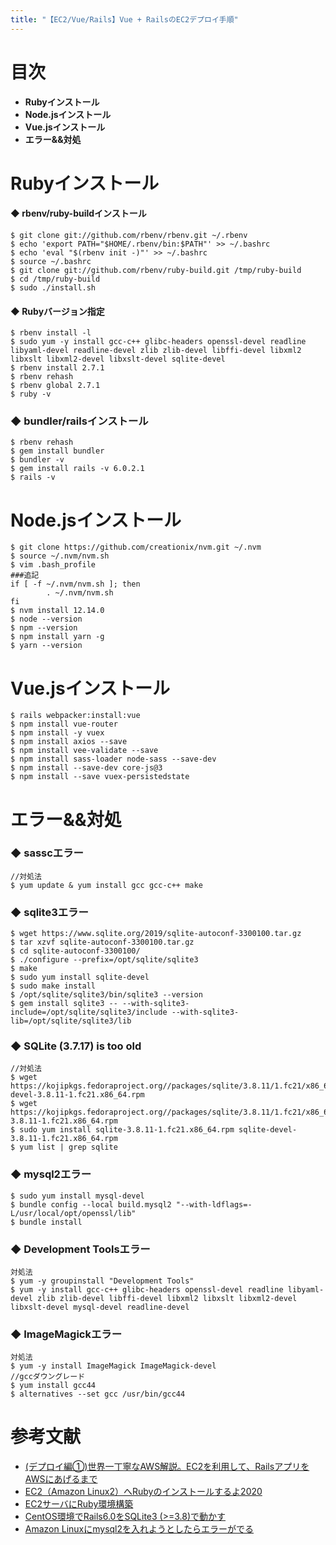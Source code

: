 ```yaml
---
title: "【EC2/Vue/Rails】Vue + RailsのEC2デプロイ手順"
---
```


# 目次
 - **Rubyインストール**
 - **Node.jsインストール**
 - **Vue.jsインストール**
 - **エラー&&対処**

# Rubyインストール

#### ◆ rbenv/ruby-buildインストール
```
$ git clone git://github.com/rbenv/rbenv.git ~/.rbenv
$ echo 'export PATH="$HOME/.rbenv/bin:$PATH"' >> ~/.bashrc
$ echo 'eval "$(rbenv init -)"' >> ~/.bashrc
$ source ~/.bashrc
$ git clone git://github.com/rbenv/ruby-build.git /tmp/ruby-build
$ cd /tmp/ruby-build
$ sudo ./install.sh
```
#### ◆ Rubyバージョン指定
```
$ rbenv install -l
$ sudo yum -y install gcc-c++ glibc-headers openssl-devel readline libyaml-devel readline-devel zlib zlib-devel libffi-devel libxml2 libxslt libxml2-devel libxslt-devel sqlite-devel
$ rbenv install 2.7.1
$ rbenv rehash
$ rbenv global 2.7.1
$ ruby -v
```

### ◆ bundler/railsインストール
```
$ rbenv rehash
$ gem install bundler
$ bundler -v
$ gem install rails -v 6.0.2.1
$ rails -v
```

# Node.jsインストール
```
$ git clone https://github.com/creationix/nvm.git ~/.nvm
$ source ~/.nvm/nvm.sh
$ vim .bash_profile
###追記
if [ -f ~/.nvm/nvm.sh ]; then
        . ~/.nvm/nvm.sh
fi
$ nvm install 12.14.0
$ node --version
$ npm --version
$ npm install yarn -g
$ yarn --version
```
# Vue.jsインストール
```
$ rails webpacker:install:vue
$ npm install vue-router
$ npm install -y vuex
$ npm install axios --save
$ npm install vee-validate --save
$ npm install sass-loader node-sass --save-dev
$ npm install --save-dev core-js@3
$ npm install --save vuex-persistedstate
```

# エラー&&対処
### ◆ sasscエラー
```
//対処法
$ yum update & yum install gcc gcc-c++ make
```

### ◆ sqlite3エラー
```
$ wget https://www.sqlite.org/2019/sqlite-autoconf-3300100.tar.gz
$ tar xzvf sqlite-autoconf-3300100.tar.gz
$ cd sqlite-autoconf-3300100/
$ ./configure --prefix=/opt/sqlite/sqlite3
$ make
$ sudo yum install sqlite-devel
$ sudo make install
$ /opt/sqlite/sqlite3/bin/sqlite3 --version
$ gem install sqlite3 -- --with-sqlite3-include=/opt/sqlite/sqlite3/include --with-sqlite3-lib=/opt/sqlite/sqlite3/lib
```

### ◆ SQLite (3.7.17) is too old
```
//対処法
$ wget https://kojipkgs.fedoraproject.org//packages/sqlite/3.8.11/1.fc21/x86_64/sqlite-devel-3.8.11-1.fc21.x86_64.rpm
$ wget https://kojipkgs.fedoraproject.org//packages/sqlite/3.8.11/1.fc21/x86_64/sqlite-3.8.11-1.fc21.x86_64.rpm
$ sudo yum install sqlite-3.8.11-1.fc21.x86_64.rpm sqlite-devel-3.8.11-1.fc21.x86_64.rpm
$ yum list | grep sqlite
```

### ◆ mysql2エラー
```
$ sudo yum install mysql-devel
$ bundle config --local build.mysql2 "--with-ldflags=-L/usr/local/opt/openssl/lib"
$ bundle install
```

### ◆ Development Toolsエラー
```
対処法
$ yum -y groupinstall "Development Tools"
$ yum -y install gcc-c++ glibc-headers openssl-devel readline libyaml-devel zlib zlib-devel libffi-devel libxml2 libxslt libxml2-devel libxslt-devel mysql-devel readline-devel
```

### ◆ ImageMagickエラー
```
対処法
$ yum -y install ImageMagick ImageMagick-devel
//gccダウングレード
$ yum install gcc44
$ alternatives --set gcc /usr/bin/gcc44
```

# 参考文献
 - [(デプロイ編①)世界一丁寧なAWS解説。EC2を利用して、RailsアプリをAWSにあげるまで](https://qiita.com/naoki_mochizuki/items/814e0979217b1a25aa3e)
 - [EC2（Amazon Linux2）へRubyのインストールするよ2020](https://qiita.com/Ekodhikodhi/items/01eab1b2b5785163e684)
 - [EC2サーバにRuby環境構築](https://qiita.com/tisk_jdb/items/61025d32862555846865)
 - [CentOS環境でRails6.0をSQLite3 (>=3.8)で動かす](https://qiita.com/8zca/items/175efb0612070530d186)
 - [Amazon Linuxにmysql2を入れようとしたらエラーがでる](https://qiita.com/showwin/items/e069bbba9c87a6c7d91c)
